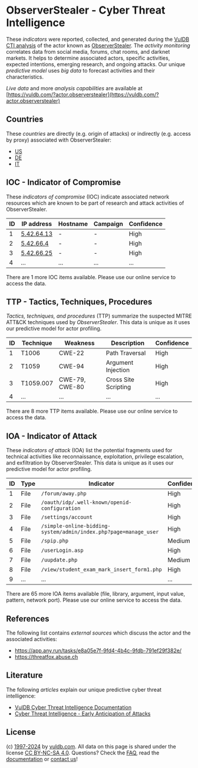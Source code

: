 # ObserverStealer - Cyber Threat Intelligence

These _indicators_ were reported, collected, and generated during the [VulDB CTI analysis](https://vuldb.com/?kb.cti) of the actor known as [ObserverStealer](https://vuldb.com/?actor.observerstealer). The _activity monitoring_ correlates data from social media, forums, chat rooms, and darknet markets. It helps to determine associated actors, specific activities, expected intentions, emerging research, and ongoing attacks. Our unique _predictive model_ uses _big data_ to forecast activities and their characteristics.

_Live data_ and more _analysis capabilities_ are available at [https://vuldb.com/?actor.observerstealer](https://vuldb.com/?actor.observerstealer)

## Countries

These _countries_ are directly (e.g. origin of attacks) or indirectly (e.g. access by proxy) associated with ObserverStealer:

* [US](https://vuldb.com/?country.us)
* [DE](https://vuldb.com/?country.de)
* [IT](https://vuldb.com/?country.it)

## IOC - Indicator of Compromise

These _indicators of compromise_ (IOC) indicate associated network resources which are known to be part of research and attack activities of ObserverStealer.

ID | IP address | Hostname | Campaign | Confidence
-- | ---------- | -------- | -------- | ----------
1 | [5.42.64.13](https://vuldb.com/?ip.5.42.64.13) | - | - | High
2 | [5.42.66.4](https://vuldb.com/?ip.5.42.66.4) | - | - | High
3 | [5.42.66.25](https://vuldb.com/?ip.5.42.66.25) | - | - | High
4 | ... | ... | ... | ...

There are 1 more IOC items available. Please use our online service to access the data.

## TTP - Tactics, Techniques, Procedures

_Tactics, techniques, and procedures_ (TTP) summarize the suspected MITRE ATT&CK techniques used by _ObserverStealer_. This data is unique as it uses our predictive model for actor profiling.

ID | Technique | Weakness | Description | Confidence
-- | --------- | -------- | ----------- | ----------
1 | T1006 | CWE-22 | Path Traversal | High
2 | T1059 | CWE-94 | Argument Injection | High
3 | T1059.007 | CWE-79, CWE-80 | Cross Site Scripting | High
4 | ... | ... | ... | ...

There are 8 more TTP items available. Please use our online service to access the data.

## IOA - Indicator of Attack

These _indicators of attack_ (IOA) list the potential fragments used for technical activities like reconnaissance, exploitation, privilege escalation, and exfiltration by ObserverStealer. This data is unique as it uses our predictive model for actor profiling.

ID | Type | Indicator | Confidence
-- | ---- | --------- | ----------
1 | File | `/forum/away.php` | High
2 | File | `/oauth/idp/.well-known/openid-configuration` | High
3 | File | `/settings/account` | High
4 | File | `/simple-online-bidding-system/admin/index.php?page=manage_user` | High
5 | File | `/spip.php` | Medium
6 | File | `/userLogin.asp` | High
7 | File | `/uupdate.php` | Medium
8 | File | `/view/student_exam_mark_insert_form1.php` | High
9 | ... | ... | ...

There are 65 more IOA items available (file, library, argument, input value, pattern, network port). Please use our online service to access the data.

## References

The following list contains _external sources_ which discuss the actor and the associated activities:

* https://app.any.run/tasks/e8a05e7f-9fd4-4b4c-9fdb-791ef29f382e/
* https://threatfox.abuse.ch

## Literature

The following _articles_ explain our unique predictive cyber threat intelligence:

* [VulDB Cyber Threat Intelligence Documentation](https://vuldb.com/?kb.cti)
* [Cyber Threat Intelligence - Early Anticipation of Attacks](https://www.scip.ch/en/?labs.20201022)

## License

(c) [1997-2024](https://vuldb.com/?kb.changelog) by [vuldb.com](https://vuldb.com/?kb.about). All data on this page is shared under the license [CC BY-NC-SA 4.0](https://creativecommons.org/licenses/by-nc-sa/4.0/). Questions? Check the [FAQ](https://vuldb.com/?kb.faq), read the [documentation](https://vuldb.com/?kb) or [contact us](https://vuldb.com/?contact)!

